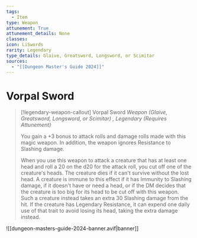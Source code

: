 ```yaml
---
tags:
  - Item
type: Weapon
attunement: True
attunement_details: None
classes:
icon: LiSwords
rarity: Legendary
type_details: Glaive, Greatsword, Longsword, or Scimitar
sources: 
  - "[[Dungeon Master's Guide 2024]]"
---
```

# Vorpal Sword
>[!legendary-weapon-callout] Vorpal Sword
>_Weapon (Glaive, Greatsword, Longsword, or Scimitar) , Legendary (Requires Attunement)_
>
>You gain a +3 bonus to attack rolls and damage rolls made with this magic weapon. In addition, the weapon ignores Resistance to Slashing damage.
>
>When you use this weapon to attack a creature that has at least one head and roll a 20 on the d20 for the attack roll, you cut off one of the creature's heads. The creature dies if it can't survive without the lost head. A creature is immune to this effect if it has Immunity to Slashing damage, if it doesn't have or need a head, or if the DM decides that the creature is too big for its head to be cut off with this weapon. Such a creature instead takes an extra 30 Slashing damage from the hit. If the creature has Legendary Resistance, it can expend one daily use of that trait to avoid losing its head, taking the extra damage instead.
>
>


![[dungeon-masters-guide-2024-banner.avif|banner]]
